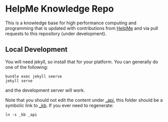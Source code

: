 # HelpMe Knowledge Repo

This is a knowledge base for high performance computing and programming that is updated with contributions from [HelpMe]() and via pull requests to this repository (under development).

## Local Development
You will need jekyll, so install that for your platform. You can generally do one of the following:

```
bundle exec jekyll seerve
jekyll serve
```

and the development server will work.

Note that you should not edit the content under [_api](_api), this folder should be a symbolic link to [_kb](kb). If you ever need to regenerate:


```
ln -s _kb _api
```
